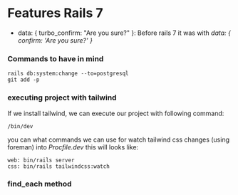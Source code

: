 # Features Rails 7

- data: { turbo_confirm: "Are you sure?" }: Before rails 7 it was with *data: { confirm: 'Are you sure?' }*


### Commands to have in mind

```shell
rails db:system:change --to=postgresql
git add -p
```


### executing project with tailwind
If we install tailwind, we can execute our project with following command:
```shell
/bin/dev
```
you can what commands we can use for watch tailwind css changes (using foreman) into *Procfile.dev* this will
looks like:
```procfile
web: bin/rails server
css: bin/rails tailwindcss:watch
```

### find_each method
